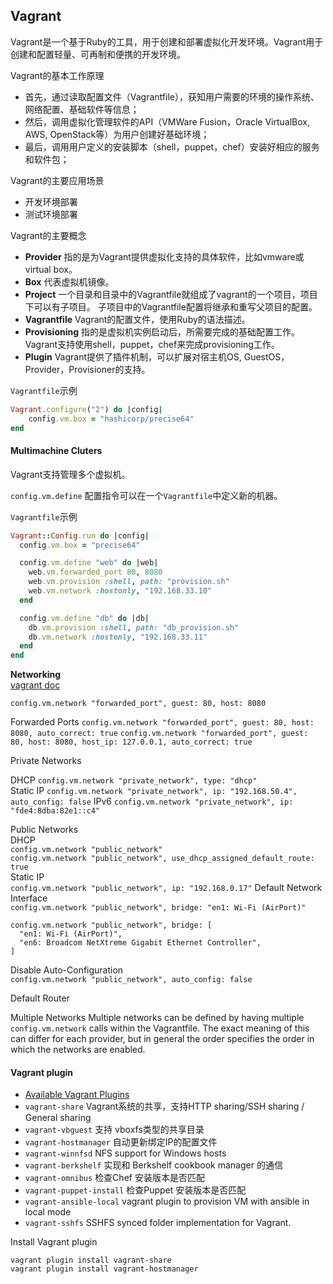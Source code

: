 ## Vagrant

Vagrant是一个基于Ruby的工具，用于创建和部署虚拟化开发环境。Vagrant用于创建和配置轻量、可再制和便携的开发环境。

Vagrant的基本工作原理
* 首先，通过读取配置文件（Vagrantfile），获知用户需要的环境的操作系统、网络配置、基础软件等信息；
* 然后，调用虚拟化管理软件的API（VMWare Fusion，Oracle VirtualBox, AWS, OpenStack等）为用户创建好基础环境；
* 最后，调用用户定义的安装脚本（shell，puppet，chef）安装好相应的服务和软件包；

Vagrant的主要应用场景
* 开发环境部署
* 测试环境部署

Vagrant的主要概念
* **Provider**
  指的是为Vagrant提供虚拟化支持的具体软件，比如vmware或virtual box。
* **Box**
  代表虚拟机镜像。
* **Project**
  一个目录和目录中的Vagrantfile就组成了vagrant的一个项目，项目下可以有子项目。
  子项目中的Vagrantfile配置将继承和重写父项目的配置。
* **Vagrantfile**
  Vagrant的配置文件，使用Ruby的语法描述。
* **Provisioning**
  指的是虚拟机实例启动后，所需要完成的基础配置工作。
  Vagrant支持使用shell，puppet，chef来完成provisioning工作。
* **Plugin**
  Vagrant提供了插件机制，可以扩展对宿主机OS, GuestOS，Provider，Provisioner的支持。

`Vagrantfile`示例
```ruby
Vagrant.configure("2") do |config|
	config.vm.box = "hashicorp/precise64"
end	  
```

#### Multimachine Cluters
Vagrant支持管理多个虚拟机。  

`config.vm.define` 配置指令可以在一个`Vagrantfile`中定义新的机器。

`Vagrantfile`示例
```ruby
Vagrant::Config.run do |config|
  config.vm.box = "precise64"

  config.vm.define "web" do |web|
    web.vm.forwarded_port 80, 8080
    web.vm.provision :shell, path: "provision.sh"
    web.vm.network :hostonly, "192.168.33.10"
  end

  config.vm.define "db" do |db|
    db.vm.provision :shell, path: "db_provision.sh"
    db.vm.network :hostonly, "192.168.33.11"
  end
end
```


**Networking**  
[vagrant doc](https://www.vagrantup.com/docs/networking/)

`config.vm.network "forwarded_port", guest: 80, host: 8080`

Forwarded Ports 
`config.vm.network "forwarded_port", guest: 80, host: 8080, auto_correct: true` 
`config.vm.network "forwarded_port", guest: 80, host: 8080, host_ip: 127.0.0.1, auto_correct: true`

Private Networks  

DHCP
`config.vm.network "private_network", type: "dhcp"`  
Static IP
`config.vm.network "private_network", ip: "192.168.50.4", auto_config: false`
IPv6
`config.vm.network "private_network", ip: "fde4:8dba:82e1::c4"`

Public Networks  
DHCP  
`config.vm.network "public_network"`    
`config.vm.network "public_network", use_dhcp_assigned_default_route: true`    
Static IP  
`config.vm.network "public_network", ip: "192.168.0.17"`
Default Network Interface  
`config.vm.network "public_network", bridge: "en1: Wi-Fi (AirPort)"`  
```
config.vm.network "public_network", bridge: [
  "en1: Wi-Fi (AirPort)",
  "en6: Broadcom NetXtreme Gigabit Ethernet Controller",
]
```
Disable Auto-Configuration  
`config.vm.network "public_network", auto_config: false`  

Default Router 

Multiple Networks 
Multiple networks can be defined by having multiple `config.vm.network` calls within the Vagrantfile. The exact meaning of this can differ for each provider, but in general the order specifies the order in which the networks are enabled.


#### Vagrant plugin
* [ Available Vagrant Plugins](https://github.com/hashicorp/vagrant/wiki/Available-Vagrant-Plugins)
* `vagrant-share` Vagrant系统的共享，支持HTTP sharing/SSH sharing / General sharing
* `vagrant-vbguest` 支持 vboxfs类型的共享目录
* `vagrant-hostmanager` 自动更新绑定IP的配置文件
* `vagrant-winnfsd` NFS support for Windows hosts
* `vagrant-berkshelf` 实现和 Berkshelf cookbook manager 的通信
* `vagrant-omnibus` 检查Chef 安装版本是否匹配
* `vagrant-puppet-install` 检查Puppet 安装版本是否匹配
* `vagrant-ansible-local` vagrant plugin to provision VM with ansible in local mode
* `vagrant-sshfs` SSHFS synced folder implementation for Vagrant.

Install Vagrant plugin
```
vagrant plugin install vagrant-share
vagrant plugin install vagrant-hostmanager
```

